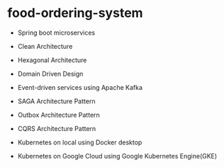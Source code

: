 # food-ordering-system

  -  Spring boot microservices

  -  Clean Architecture

  -  Hexagonal Architecture

  -  Domain Driven Design

  -  Event-driven services using Apache Kafka

  -  SAGA Architecture Pattern

  -  Outbox Architecture Pattern

  -  CQRS Architecture Pattern

  -  Kubernetes on local using Docker desktop

  -   Kubernetes on Google Cloud using Google Kubernetes Engine(GKE)
